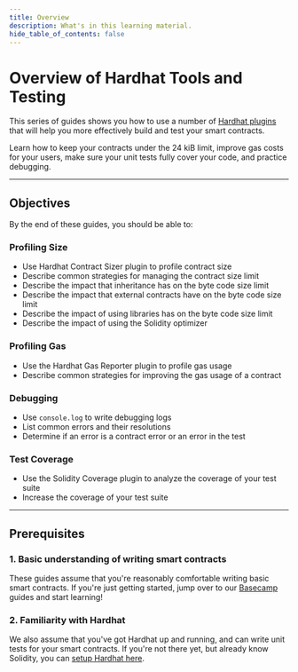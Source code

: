 ```yaml
---
title: Overview
description: What's in this learning material.
hide_table_of_contents: false
---
```


# Overview of Hardhat Tools and Testing

This series of guides shows you how to use a number of [Hardhat plugins] that will help you more effectively build and test your smart contracts.

Learn how to keep your contracts under the 24 kiB limit, improve gas costs for your users, make sure your unit tests fully cover your code, and practice debugging.

---

## Objectives

By the end of these guides, you should be able to:

### Profiling Size

- Use Hardhat Contract Sizer plugin to profile contract size
- Describe common strategies for managing the contract size limit
- Describe the impact that inheritance has on the byte code size limit
- Describe the impact that external contracts have on the byte code size limit
- Describe the impact of using libraries has on the byte code size limit
- Describe the impact of using the Solidity optimizer

### Profiling Gas

- Use the Hardhat Gas Reporter plugin to profile gas usage
- Describe common strategies for improving the gas usage of a contract

### Debugging

- Use `console.log` to write debugging logs
- List common errors and their resolutions
- Determine if an error is a contract error or an error in the test

### Test Coverage

- Use the Solidity Coverage plugin to analyze the coverage of your test suite
- Increase the coverage of your test suite

---

## Prerequisites

### 1. Basic understanding of writing smart contracts

These guides assume that you're reasonably comfortable writing basic smart contracts. If you're just getting started, jump over to our [Basecamp] guides and start learning!

### 2. Familiarity with Hardhat

We also assume that you've got Hardhat up and running, and can write unit tests for your smart contracts. If you're not there yet, but already know Solidity, you can [setup Hardhat here].

[setup Hardhat here]: https://docs.base.org/base-camp/docs/hardhat-setup-overview/hardhat-setup-overview-sbs
[Hardhat plugins]: https://hardhat.org/hardhat-runner/plugins
[Basecamp]: https://base.org/camp
